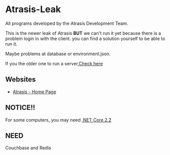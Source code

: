 # Atrasis-Leak
All programs developed by the Atrasis Development Team.

This is the newer leak of Atrasis **BUT** we can't run it yet because there is a problem login in with the client.
you can find a solution yourself to be able to run it. 

Maybe problems at database or environment.json.

If you the older one to run a server,[Check here](https://github.com/prq233/Atrasis-Leak)
## Websites

* [Atrasis - Home Page](https://atrasiscoc.net/)

## NOTICE!!
For some computers, you may need [.NET Core 2.2](https://dotnet.microsoft.com/zh-cn/download/dotnet/2.2)

## NEED
Couchbase and Redis

